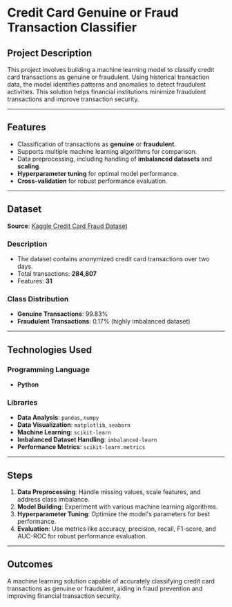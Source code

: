 # Credit Card Genuine or Fraud Transaction Classifier

## Project Description
This project involves building a machine learning model to classify credit card transactions as genuine or fraudulent. Using historical transaction data, the model identifies patterns and anomalies to detect fraudulent activities. This solution helps financial institutions minimize fraudulent transactions and improve transaction security.

---

## Features
- Classification of transactions as **genuine** or **fraudulent**.
- Supports multiple machine learning algorithms for comparison.
- Data preprocessing, including handling of **imbalanced datasets** and **scaling**.
- **Hyperparameter tuning** for optimal model performance.
- **Cross-validation** for robust performance evaluation.

---

## Dataset
**Source**: [Kaggle Credit Card Fraud Dataset](https://www.kaggle.com/mlg-ulb/creditcardfraud)

### Description
- The dataset contains anonymized credit card transactions over two days.
- Total transactions: **284,807**
- Features: **31**
  
### Class Distribution
- **Genuine Transactions**: 99.83%  
- **Fraudulent Transactions**: 0.17% (highly imbalanced dataset)

---

## Technologies Used

### Programming Language
- **Python**

### Libraries
- **Data Analysis**: `pandas`, `numpy`
- **Data Visualization**: `matplotlib`, `seaborn`
- **Machine Learning**: `scikit-learn`
- **Imbalanced Dataset Handling**: `imbalanced-learn`
- **Performance Metrics**: `scikit-learn.metrics`

---

## Steps
1. **Data Preprocessing**: Handle missing values, scale features, and address class imbalance.
2. **Model Building**: Experiment with various machine learning algorithms.
3. **Hyperparameter Tuning**: Optimize the model's parameters for best performance.
4. **Evaluation**: Use metrics like accuracy, precision, recall, F1-score, and AUC-ROC for robust performance evaluation.

---

## Outcomes
A machine learning solution capable of accurately classifying credit card transactions as genuine or fraudulent, aiding in fraud prevention and improving financial transaction security.

